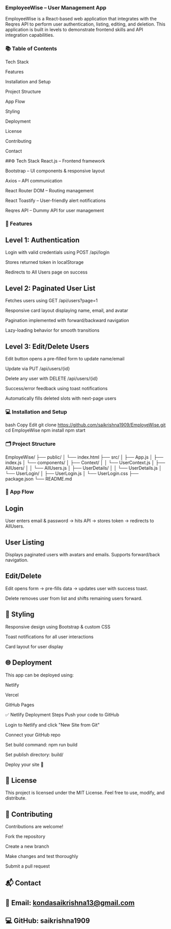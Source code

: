 ### EmployeeWise – User Management App
EmployeeWise is a React-based web application that integrates with the Reqres API to perform user authentication, listing, editing, and deletion. This application is built in levels to demonstrate frontend skills and API integration capabilities.

### 📚 Table of Contents
Tech Stack

Features

Installation and Setup

Project Structure

App Flow

Styling

Deployment

License

Contributing

Contact

##⚙️ Tech Stack
React.js – Frontend framework

Bootstrap – UI components & responsive layout

Axios – API communication

React Router DOM – Routing management

React Toastify – User-friendly alert notifications

Reqres API – Dummy API for user management

### 🚀 Features
## Level 1: Authentication
Login with valid credentials using POST /api/login

Stores returned token in localStorage

Redirects to All Users page on success

## Level 2: Paginated User List
Fetches users using GET /api/users?page=1

Responsive card layout displaying name, email, and avatar

Pagination implemented with forward/backward navigation

Lazy-loading behavior for smooth transitions

## Level 3: Edit/Delete Users
Edit button opens a pre-filled form to update name/email

Update via PUT /api/users/{id}

Delete any user with DELETE /api/users/{id}

Success/error feedback using toast notifications

Automatically fills deleted slots with next-page users

### 💻 Installation and Setup
bash
Copy
Edit
git clone https://github.com/saikrishna1909/EmployeWise.git
cd EmployeWise
npm install
npm start

### 🗂️ Project Structure
EmployeWise/
├── public/
│   └── index.html
├── src/
│   ├── App.js
│   ├── index.js
│   └── components/
│       ├── Context/
│       │   └── UserContext.js
│       ├── AllUsers/
│       │   └── AllUsers.js
│       ├── UserDetails/
│       │   └── UserDetails.js
│       └── UserLogin/
│           ├── UserLogin.js
│           └── UserLogin.css
├── package.json
└── README.md

### 🔁 App Flow
## Login
User enters email & password → hits API → stores token → redirects to AllUsers.

## User Listing
Displays paginated users with avatars and emails. Supports forward/back navigation.

## Edit/Delete

Edit opens form → pre-fills data → updates user with success toast.

Delete removes user from list and shifts remaining users forward.

## 🎨 Styling
Responsive design using Bootstrap & custom CSS

Toast notifications for all user interactions

Card layout for user display

## 🌐 Deployment
This app can be deployed using:

Netlify

Vercel

GitHub Pages

✅ Netlify Deployment Steps
Push your code to GitHub

Login to Netlify and click "New Site from Git"

Connect your GitHub repo

Set build command: npm run build

Set publish directory: build/

Deploy your site 🎉

## 📜 License
This project is licensed under the MIT License. Feel free to use, modify, and distribute.

## 🤝 Contributing
Contributions are welcome!

Fork the repository

Create a new branch

Make changes and test thoroughly

Submit a pull request

## 📬 Contact
## 📧 Email: kondasaikrishna13@gmail.com

## 💻 GitHub: saikrishna1909

